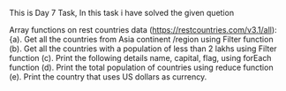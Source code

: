 This is Day 7 Task, In this task i have solved the given quetion

Array functions on rest countries data (https://restcountries.com/v3.1/all):
{a). Get all the countries from Asia continent /region using Filter function 
(b). Get all the countries with a population of less than 2 lakhs using Filter function 
(c). Print the following details name, capital, flag, using forEach function 
(d). Print the total population of countries using reduce function 
(e). Print the country that uses US dollars as currency.
